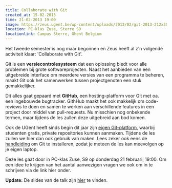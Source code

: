 ```yaml
---
title: Collaborate with Git
created_at: 15-02-2013
time: 21-02-2013 19:00
image: https://zeus.ugent.be/wp-content/uploads/2013/02/git-2013-212x300.png
location: PC-klas Zuse, Sterre S9
locationlink: Campus Sterre, Ghent Belgium
---
```


Het tweede semester is nog maar begonnen en Zeus heeft al z'n volgende activiteit klaar: 'Collaborate with Git'.

Git is een **versiecontrolesysteem** dat een oplossing biedt voor alle problemen bij grote softwareprojecten. Naast het aanbieden van een uitgebreide interface om meerdere versies van een programma te beheren, maakt Git ook het samenwerken tussen projectgenoten een stuk gemakkelijker.

Dit alles gaat gepaard met **GitHub**, een hosting-platform voor Git met oa. een ingebouwde bugtracker. GithHub maakt het ook makkelijk om code-reviews te doen en samen te werken aan verschillende features in een project door middel van pull-requests. Nu misschien nog onbekende termen, maar tijdens de les zullen deze uitgebreid aan bod komen.

Ook de UGent heeft sinds begin dit jaar zijn [eigen Git-platform](https://github.ugent.be), waarbij studenten gratis, private repositories kunnen aanmaken. Tijdens de les zullen we hier dan ook gebruik van maken. Lees zeker ook eens de [handleiding](https://help.github.com/) om Git te installeren, zodat je meteen de les kan meevolgen op je eigen laptop.

Deze les gaat door in PC-klas Zuse, S9 op donderdag 21 februari, 19:00\. Om een idee te krijgen van het aantal aanwezigen vragen we ook om in te schrijven via de link hier onder.

**Update:** De slides van de talk zijn [hier](https://kelder.zeus.ugent.be/~jasper/git-talk.html#1.0) te vinden.
